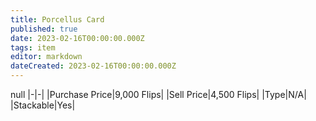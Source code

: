```yaml
---
title: Porcellus Card
published: true
date: 2023-02-16T00:00:00.000Z
tags: item
editor: markdown
dateCreated: 2023-02-16T00:00:00.000Z
---
```


null
|-|-|
|Purchase Price|9,000 Flips|
|Sell Price|4,500 Flips|
|Type|N/A|
|Stackable|Yes|

